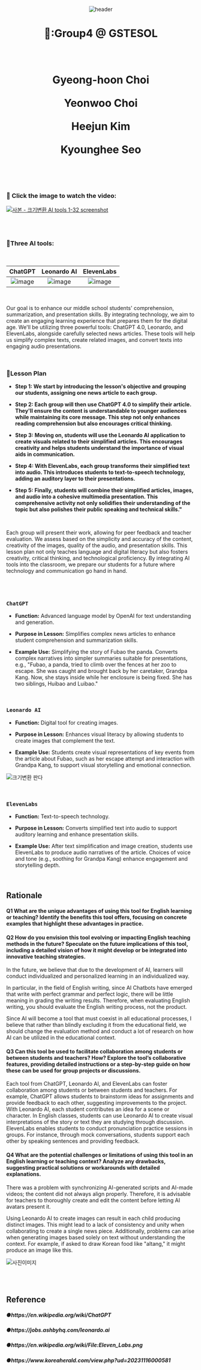 <div align=center>
  
![header](https://capsule-render.vercel.app/api?type=waving&height=300&color=gradient&text=Digital%20Tool%20for%20In-Class%20Activity&fontSize=53)

</div>
  
  <div align=center>
    <h1>🐣:Group4 @ GSTESOL
  <p>   <br>
  <p>Gyeong-hoon Choi
  <p>Yeonwoo Choi
  <p>Heejun Kim
  <p>Kyounghee Seo
 
   <br>
   <br>
   <br>
    </div>
    
   
### 📌 Click the image to watch the video:
[![사본 - 크기변환 AI tools 1-32 screenshot](https://github.com/ShieldEdu/G4/assets/162398654/941c4fa6-3ccb-4357-a217-1c5806453ac3)](https://www.youtube.com/watch?v=pCj98OHM4vM)

   <br>
   <br>

### :rocket:Three AI tools:
   <br>
<div align=center>
   
|ChatGPT|Leonardo AI|ElevenLabs|
|:--:|:--:|:--:|
|![image](https://github.com/ShieldEdu/G4/assets/162398654/5c69852a-b528-466c-a0ca-983d8aba2f9d)|![image](https://github.com/ShieldEdu/G4/assets/162398654/2e4859fb-72c8-4ff8-9276-cdc67385f100)|![image](https://github.com/ShieldEdu/G4/assets/162398654/eec5f177-e77b-492e-ab68-7a2bcaa49cb3)|
</div>
   <br>

Our goal is to enhance our middle school students' comprehension, summarization, and presentation skills. By integrating technology, we aim to create an engaging learning experience that prepares them for the digital age. We'll be utilizing three powerful tools: ChatGPT 4.0, Leonardo, and ElevenLabs, alongside carefully selected news articles. These tools will help us simplify complex texts, create related images, and convert texts into engaging audio presentations.

<br>

<h3>📑Lesson Plan</h3>

- **Step 1: We start by introducing the lesson's objective and grouping our students, assigning one news article to each group.**
  
- **Step 2: Each group will then use ChatGPT 4.0 to simplify their article. They'll ensure the content is understandable to younger audiences while maintaining its core message. This step not only enhances reading comprehension but also encourages critical thinking.**

- **Step 3: Moving on, students will use the Leonardo AI application to create visuals related to their simplified articles. This encourages creativity and helps students understand the importance of visual aids in communication.**

- **Step 4: With ElevenLabs, each group transforms their simplified text into audio. This introduces students to text-to-speech technology, adding an auditory layer to their presentations.**

- **Step 5: Finally, students will combine their simplified articles, images, and audio into a cohesive multimedia presentation. This comprehensive activity not only solidifies their understanding of the topic but also polishes their public speaking and technical skills."**

<br>

Each group will present their work, allowing for peer feedback and teacher evaluation. We assess based on the simplicity and accuracy of the content, creativity of the images, quality of the audio, and presentation skills. This lesson plan not only teaches language and digital literacy but also fosters creativity, critical thinking, and technological proficiency. By integrating AI tools into the classroom, we prepare our students for a future where technology and communication go hand in hand.

<br>
<br>

<h3>
  
```
ChatGPT
```

</h3>

+ **Function:** Advanced language model by OpenAI for text understanding and generation.

+ **Purpose in Lesson:** Simplifies complex news articles to enhance student comprehension and summarization skills.

+ **Example Use:** Simplifying the story of Fubao the panda. Converts complex narratives into simpler summaries suitable for presentations, e.g., "Fubao, a panda, tried to climb over the fences at her zoo to escape. She was caught and brought back by her caretaker, Grandpa Kang. Now, she stays inside while her enclosure is being fixed. She has two siblings, Huibao and Luibao."

<br>
<h3>

```
Leonardo AI
```

</h3>

+ **Function:** Digital tool for creating images.
  
+ **Purpose in Lesson:** Enhances visual literacy by allowing students to create images that complement the text.
  
+ **Example Use:** Students create visual representations of key events from the article about Fubao, such as her escape attempt and interaction with Grandpa Kang, to support visual storytelling and emotional connection.

![크기변환 판다](https://github.com/ShieldEdu/G4/assets/162398654/1c576e0e-30a0-4e23-9b23-cd722f86e855)

<br>
<h3>

```
ElevenLabs
```

</h3>

+ **Function:** Text-to-speech technology.

+ **Purpose in Lesson:** Converts simplified text into audio to support auditory learning and enhance presentation skills.

+ **Example Use:** After text simplification and image creation, students use ElevenLabs to produce audio narratives of the article. Choices of voice and tone (e.g., soothing for Grandpa Kang) enhance engagement and storytelling depth.

<br>

## Rationale

#### Q1 What are the unique advantages of using this tool for English learning or teaching? Identify the benefits this tool offers, focusing on concrete examples that highlight these advantages in practice.

#### Q2 How do you envision this tool evolving or impacting English teaching methods in the future? Speculate on the future implications of this tool, including a detailed vision of how it might develop or be integrated into innovative teaching strategies.

In the future, we believe that due to the development of AI, learners will conduct individualized and personalized learning in an individualized way.

In particular, in the field of English writing, since AI Chatbots have emerged that write with perfect grammar and perfect logic, there will be little meaning in grading the writing results. Therefore, when evaluating English writing, you should evaluate the English writing process, not the product.


Since AI will become a tool that must coexist in all educational processes, I believe that rather than blindly excluding it from the educational field, we should change the evaluation method and conduct a lot of research on how AI can be utilized in the educational context. 

#### Q3 Can this tool be used to facilitate collaboration among students or between students and teachers? How? Explore the tool’s collaborative features, providing detailed instructions or a step-by-step guide on how these can be used for group projects or discussions.

Each tool from ChatGPT, Leonardo AI, and ElevenLabs can foster collaboration among students or between students and teachers. For example, ChatGPT allows students to brainstorm ideas for assignments and provide feedback to each other, suggesting improvements to the project. With Leonardo AI, each student contributes an idea for a scene or character. In English classes, students can use Leonardo AI to create visual interpretations of the story or text they are studying through discussion. ElevenLabs enables students to conduct pronunciation practice sessions in groups. For instance, through mock conversations, students support each other by speaking sentences and providing feedback.

#### Q4 What are the potential challenges or limitations of using this tool in an English learning or teaching context? Analyze any drawbacks, suggesting practical solutions or workarounds with detailed explanations.
There was a problem with synchronizing AI-generated scripts and AI-made videos; the content did not always align properly. Therefore, it is advisable for teachers to thoroughly create and edit the content before letting AI avatars present it. 

Using Leonardo AI to create images can result in each child producing distinct images. This might lead to a lack of consistency and unity when collaborating to create a single news piece. Additionally, problems can arise when generating images based solely on text without understanding the context. For example, if asked to draw Korean food like "altang," it might produce an image like this.

![사진이미지](https://github.com/ShieldEdu/G4/assets/162398654/ca159c53-1683-4123-a910-4712d88c0d67)



<br>
<br>

<h2>Reference
  
<h5>&#9679;https://en.wikipedia.org/wiki/ChatGPT
<h5>&#9679;https://jobs.ashbyhq.com/leonardo.ai
<h5>&#9679;https://en.wikipedia.org/wiki/File:Eleven_Labs.png
<h5>&#9679;https://www.koreaherald.com/view.php?ud=20231116000581
